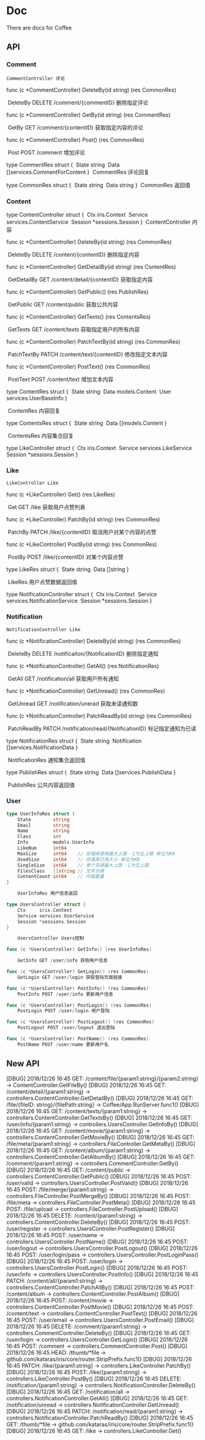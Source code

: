 # Doc

There are docs for Coffee

## API

### Comment
    CommentController 评论

func (c *CommentController) DeleteBy(id string) (res CommonRes)

​    DeleteBy DELETE /comment/{commentID} 删除指定评论

func (c *CommentController) GetBy(id string) (res CommentRes)

​    GetBy GET /comment/{contentID} 获取指定内容的评论

func (c *CommentController) Post() (res CommonRes)

​    Post POST /comment 增加评论

type CommentRes struct {
​    State string
​    Data  []services.CommentForContent
}
​    CommentRes 评论回复

type CommonRes struct {
​    State string
​    Data  string
}
​    CommonRes 返回值

### Content

type ContentController struct {
​    Ctx     iris.Context
​    Service services.ContentService
​    Session *sessions.Session
}
​    ContentController 内容

func (c *ContentController) DeleteBy(id string) (res CommonRes)

​    DeleteBy DELETE /content/{contentID} 删除指定内容

func (c *ContentController) GetDetailBy(id string) (res ContentRes)

​    GetDetailBy GET /content/detail/{contentID} 获取指定内容

func (c *ContentController) GetPublic() (res PublishRes)

​    GetPublic GET /content/public 获取公共内容

func (c *ContentController) GetTexts() (res ContentsRes)

​    GetTexts GET /content/texts 获取指定用户的所有内容

func (c *ContentController) PatchTextBy(id string) (res CommonRes)

​    PatchTextBy PATCH /content/text/{contentID} 修改指定文本内容

func (c *ContentController) PostText() (res CommonRes)

​    PostText POST /content/text 增加文本内容

type ContentRes struct {
​    State string
​    Data  models.Content
​    User  services.UserBaseInfo
}

​    ContentRes 内容回复

type ContentsRes struct {
​    State string
​    Data  []models.Content
}

​    ContentsRes 内容集合回复

type LikeController struct {
​    Ctx     iris.Context
​    Service services.LikeService
​    Session *sessions.Session
}

### Like
    LikeController Like

func (c *LikeController) Get() (res LikeRes)

​    Get GET /like 获取用户点赞列表

func (c *LikeController) PatchBy(id string) (res CommonRes)

​    PatchBy PATCH /like/{contentID} 取消用户对某个内容的点赞

func (c *LikeController) PostBy(id string) (res CommonRes)

​    PostBy POST /like/{contentID} 对某个内容点赞

type LikeRes struct {
​    State string
​    Data  []string
}

​    LikeRes 用户点赞数据返回值

type NotificationController struct {
​    Ctx     iris.Context
​    Service services.NotificationService
​    Session *sessions.Session
}

### Notification

    NotificationController Like

func (c *NotificationController) DeleteBy(id string) (res CommonRes)

​    DeleteBy DELETE /notificaiton/{NotificationID} 删除指定通知

func (c *NotificationController) GetAll() (res NotificationRes)

​    GetAll GET /notification/all 获取用户所有通知

func (c *NotificationController) GetUnread() (res CommonRes)

​    GetUnread GET /notification/unerad 获取未读通知数

func (c *NotificationController) PatchReadBy(id string) (res CommonRes)

​    PatchReadBy PATCH /notification/read/{NotificationID} 标记指定通知为已读

type NotificationRes struct {
​    State        string
​    Notification []services.NotificationData
}

​    NotificationRes 通知集合返回值

type PublishRes struct {
​    State string
​    Data  []services.PublishData
}

​    PublishRes 公共内容返回值

### User

```go
type UserInfoRes struct {
    State        string
    Email        string
    Name         string
    Class        int
    Info         models.UserInfo
    LikeNum      int64
    MaxSize      int64    // 存储库使用最大上限 -1为无上限 单位为KB
    UsedSize     int64    // 存储库已用大小 单位为KB
    SingleSize   int64    // 单个资源最大上限 -1为无上限
    FilesClass   []string // 文件分类
    ContentCount int64    // 内容数量
}

    UserInfoRes 用户信息返回

type UsersController struct {
    Ctx     iris.Context
    Service services.UserService
    Session *sessions.Session
}

    UsersController Users控制

func (c *UsersController) GetInfo() (res UserInfoRes)

    GetInfo GET /user/info 获取用户信息

func (c *UsersController) GetLogin() (res CommonRes)
    GetLogin GET /user/login 获取登陆页面链接

func (c *UsersController) PostInfo() (res CommonRes)
    PostInfo POST /user/info 更新用户信息

func (c *UsersController) PostLogin() (res CommonRes)
    PostLogin POST /user/login 用户登陆

func (c *UsersController) PostLogout() (res CommonRes)
    PostLogout POST /user/logout 退出登陆

func (c *UsersController) PostName() (res CommonRes)
    PostName POST /user/name 更新用户名

```





## New API

[DBUG] 2018/12/26 16:45 GET: /content/file/{param1:string}/{param2:string} -> ContentController.GetFileBy()
[DBUG] 2018/12/26 16:45 GET: /content/detail/{param1:string} -> controllers.ContentController.GetDetailBy()
[DBUG] 2018/12/26 16:45 GET: /file/{fileID: string}/{filePath:string} -> Coffee/App.RunServer.func1()
[DBUG] 2018/12/26 16:45 GET: /content/texts/{param1:string} -> controllers.ContentController.GetTextsBy()
[DBUG] 2018/12/26 16:45 GET: /user/info/{param1:string} -> controllers.UsersController.GetInfoBy()
[DBUG] 2018/12/26 16:45 GET: /content/movie/{param1:string} -> controllers.ContentController.GetMovieBy()
[DBUG] 2018/12/26 16:45 GET: /file/meta/{param1:string} -> controllers.FileController.GetMetaBy()
[DBUG] 2018/12/26 16:45 GET: /content/album/{param1:string} -> controllers.ContentController.GetAlbumBy()
[DBUG] 2018/12/26 16:45 GET: /comment/{param1:string} -> controllers.CommentController.GetBy()
[DBUG] 2018/12/26 16:45 GET: /content/public -> controllers.ContentController.GetPublic()
[DBUG] 2018/12/26 16:45 POST: /user/valid -> controllers.UsersController.PostValid()
[DBUG] 2018/12/26 16:45 POST: /file/merge/{param1:string} -> controllers.FileController.PostMergeBy()
[DBUG] 2018/12/26 16:45 POST: /file/meta -> controllers.FileController.PostMeta()
[DBUG] 2018/12/26 16:45 POST: /file/upload -> controllers.FileController.PostUpload()
[DBUG] 2018/12/26 16:45 DELETE: /content/{param1:string} -> controllers.ContentController.DeleteBy()
[DBUG] 2018/12/26 16:45 POST: /user/register -> controllers.UsersController.PostRegister()
[DBUG] 2018/12/26 16:45 POST: /user/name -> controllers.UsersController.PostName()
[DBUG] 2018/12/26 16:45 POST: /user/logout -> controllers.UsersController.PostLogout()
[DBUG] 2018/12/26 16:45 POST: /user/login/pass -> controllers.UsersController.PostLoginPass()
[DBUG] 2018/12/26 16:45 POST: /user/login -> controllers.UsersController.PostLogin()
[DBUG] 2018/12/26 16:45 POST: /user/info -> controllers.UsersController.PostInfo()
[DBUG] 2018/12/26 16:45 PATCH: /content/all/{param1:string} -> controllers.ContentController.PatchAllBy()
[DBUG] 2018/12/26 16:45 POST: /content/album -> controllers.ContentController.PostAlbum()
[DBUG] 2018/12/26 16:45 POST: /content/movie -> controllers.ContentController.PostMovie()
[DBUG] 2018/12/26 16:45 POST: /content/text -> controllers.ContentController.PostText()
[DBUG] 2018/12/26 16:45 POST: /user/email -> controllers.UsersController.PostEmail()
[DBUG] 2018/12/26 16:45 DELETE: /comment/{param1:string} -> controllers.CommentController.DeleteBy()
[DBUG] 2018/12/26 16:45 GET: /user/login -> controllers.UsersController.GetLogin()
[DBUG] 2018/12/26 16:45 POST: /comment -> controllers.CommentController.Post()
[DBUG] 2018/12/26 16:45 HEAD: /thumb/*file -> github.com/kataras/iris/core/router.StripPrefix.func1()
[DBUG] 2018/12/26 16:45 PATCH: /like/{param1:string} -> controllers.LikeController.PatchBy()
[DBUG] 2018/12/26 16:45 POST: /like/{param1:string} -> controllers.LikeController.PostBy()
[DBUG] 2018/12/26 16:45 DELETE: /notification/{param1:string} -> controllers.NotificationController.DeleteBy()
[DBUG] 2018/12/26 16:45 GET: /notification/all -> controllers.NotificationController.GetAll()
[DBUG] 2018/12/26 16:45 GET: /notification/unread -> controllers.NotificationController.GetUnread()
[DBUG] 2018/12/26 16:45 PATCH: /notification/read/{param1:string} -> controllers.NotificationController.PatchReadBy()
[DBUG] 2018/12/26 16:45 GET: /thumb/*file -> github.com/kataras/iris/core/router.StripPrefix.func1()
[DBUG] 2018/12/26 16:45 GET: /like -> controllers.LikeController.Get()







